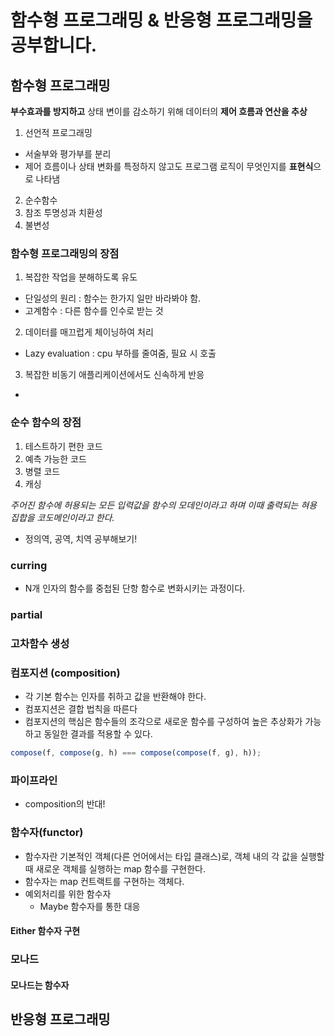 # 함수형 프로그래밍 & 반응형 프로그래밍을 공부합니다.

## 함수형 프로그래밍

**부수효과를 방지하고** 상태 변이를 감소하기 위해 데이터의 **제어 흐름과 연산을 추상**

1. 선언적 프로그래밍

- 서술부와 평가부를 분리
- 제어 흐름이나 상태 변화를 특정하지 않고도 프로그램 로직이 무엇인지를 **표현식**으로 나타냄

2. 순수함수
3. 참조 투명성과 치환성
4. 불변성

### 함수형 프로그래밍의 장점

1. 복잡한 작업을 분해하도록 유도

- 단일성의 원리 : 함수는 한가지 일만 바라봐야 함.
- 고계함수 : 다른 함수를 인수로 받는 것

2. 데이터를 매끄럽게 체이닝하여 처리

- Lazy evaluation : cpu 부하를 줄여줌, 필요 시 호출

3. 복잡한 비동기 애플리케이션에서도 신속하게 반응

-

### 순수 함수의 장점

1. 테스트하기 편한 코드
2. 예측 가능한 코드
3. 병렬 코드
4. 캐싱

_주어진 함수에 허용되는 모든 입력값을 함수의 모데인이라고 하며 이때 출력되는 혀용 집합을 코도메인이라고 한다._

- 정의역, 공역, 치역 공부해보기!

### curring

- N개 인자의 함수를 중첩된 단항 함수로 변화시키는 과정이다.

### partial

### 고차함수 생성

### 컴포지션 (composition)

- 각 기본 함수는 인자를 취하고 값을 반환해야 한다.
- 컴포지션은 결합 법칙을 따른다
- 컴포지션의 핵심은 함수들의 조각으로 새로운 함수를 구성하여 높은 추상화가 가능하고 동일한 결과를 적용할 수 있다.

```javascript
compose(f, compose(g, h) === compose(compose(f, g), h));
```

### 파이프라인

- composition의 반대!

### 함수자(functor)

- 함수자란 기본적인 객체(다른 언어에서는 타입 클래스)로, 객체 내의 각 값을 실행할 때 새로운 객체를 실행하는 map 함수를 구현한다.
- 함수자는 map 컨트랙트를 구현하는 객체다.
- 예외처리를 위한 함수자
  - Maybe 함수자를 통한 대응

#### Either 함수자 구현

### 모나드

#### 모나드는 함수자

## 반응형 프로그래밍

